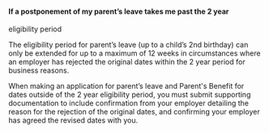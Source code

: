 ####  If a postponement of my parent’s leave takes me past the 2 year
eligibility period

The eligibility period for parent’s leave (up to a child’s 2nd birthday) can
only be extended for up to a maximum of 12 weeks in circumstances where an
employer has rejected the original dates within the 2 year period for business
reasons.

When making an application for parent’s leave and Parent's Benefit for dates
outside of the 2 year eligibility period, you must submit supporting
documentation to include confirmation from your employer detailing the reason
for the rejection of the original dates, and confirming your employer has
agreed the revised dates with you.
